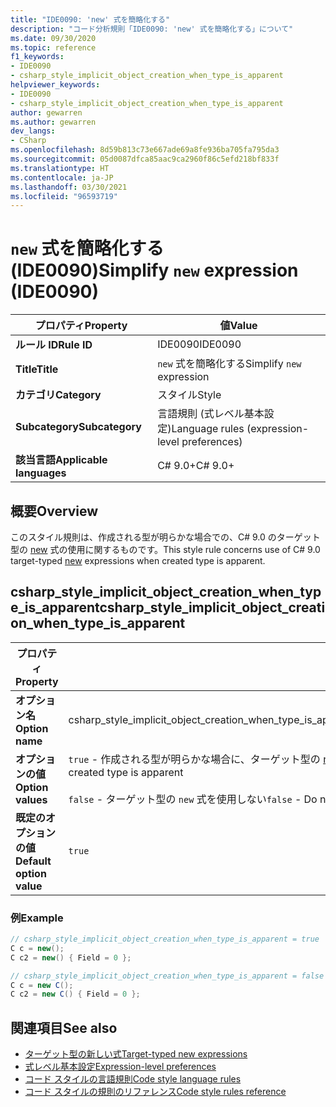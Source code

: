 ```yaml
---
title: "IDE0090: 'new' 式を簡略化する"
description: "コード分析規則「IDE0090: 'new' 式を簡略化する」について"
ms.date: 09/30/2020
ms.topic: reference
f1_keywords:
- IDE0090
- csharp_style_implicit_object_creation_when_type_is_apparent
helpviewer_keywords:
- IDE0090
- csharp_style_implicit_object_creation_when_type_is_apparent
author: gewarren
ms.author: gewarren
dev_langs:
- CSharp
ms.openlocfilehash: 8d59b813c73e667ade69a8fe936ba705fa795da3
ms.sourcegitcommit: 05d0087dfca85aac9ca2960f86c5efd218bf833f
ms.translationtype: HT
ms.contentlocale: ja-JP
ms.lasthandoff: 03/30/2021
ms.locfileid: "96593719"
---
```

# <a name="simplify-new-expression-ide0090"></a><span data-ttu-id="352bc-103">`new` 式を簡略化する (IDE0090)</span><span class="sxs-lookup"><span data-stu-id="352bc-103">Simplify `new` expression (IDE0090)</span></span>

|<span data-ttu-id="352bc-104">プロパティ</span><span class="sxs-lookup"><span data-stu-id="352bc-104">Property</span></span>|<span data-ttu-id="352bc-105">値</span><span class="sxs-lookup"><span data-stu-id="352bc-105">Value</span></span>|
|-|-|
| <span data-ttu-id="352bc-106">**ルール ID**</span><span class="sxs-lookup"><span data-stu-id="352bc-106">**Rule ID**</span></span> | <span data-ttu-id="352bc-107">IDE0090</span><span class="sxs-lookup"><span data-stu-id="352bc-107">IDE0090</span></span> |
| <span data-ttu-id="352bc-108">**Title**</span><span class="sxs-lookup"><span data-stu-id="352bc-108">**Title**</span></span> | <span data-ttu-id="352bc-109">`new` 式を簡略化する</span><span class="sxs-lookup"><span data-stu-id="352bc-109">Simplify `new` expression</span></span> |
| <span data-ttu-id="352bc-110">**カテゴリ**</span><span class="sxs-lookup"><span data-stu-id="352bc-110">**Category**</span></span> | <span data-ttu-id="352bc-111">スタイル</span><span class="sxs-lookup"><span data-stu-id="352bc-111">Style</span></span> |
| <span data-ttu-id="352bc-112">**Subcategory**</span><span class="sxs-lookup"><span data-stu-id="352bc-112">**Subcategory**</span></span> | <span data-ttu-id="352bc-113">言語規則 (式レベル基本設定)</span><span class="sxs-lookup"><span data-stu-id="352bc-113">Language rules (expression-level preferences)</span></span> |
| <span data-ttu-id="352bc-114">**該当言語**</span><span class="sxs-lookup"><span data-stu-id="352bc-114">**Applicable languages**</span></span> | <span data-ttu-id="352bc-115">C# 9.0+</span><span class="sxs-lookup"><span data-stu-id="352bc-115">C# 9.0+</span></span> |

## <a name="overview"></a><span data-ttu-id="352bc-116">概要</span><span class="sxs-lookup"><span data-stu-id="352bc-116">Overview</span></span>

<span data-ttu-id="352bc-117">このスタイル規則は、作成される型が明らかな場合での、C# 9.0 のターゲット型の [new](/dotnet/csharp/language-reference/proposals/csharp-9.0/target-typed-new) 式の使用に関するものです。</span><span class="sxs-lookup"><span data-stu-id="352bc-117">This style rule concerns use of C# 9.0 target-typed [new](/dotnet/csharp/language-reference/proposals/csharp-9.0/target-typed-new) expressions when created type is apparent.</span></span>

## <a name="csharp_style_implicit_object_creation_when_type_is_apparent"></a><span data-ttu-id="352bc-118">csharp_style_implicit_object_creation_when_type_is_apparent</span><span class="sxs-lookup"><span data-stu-id="352bc-118">csharp_style_implicit_object_creation_when_type_is_apparent</span></span>

|<span data-ttu-id="352bc-119">プロパティ</span><span class="sxs-lookup"><span data-stu-id="352bc-119">Property</span></span>|<span data-ttu-id="352bc-120">値</span><span class="sxs-lookup"><span data-stu-id="352bc-120">Value</span></span>|
|-|-|
| <span data-ttu-id="352bc-121">**オプション名**</span><span class="sxs-lookup"><span data-stu-id="352bc-121">**Option name**</span></span> | <span data-ttu-id="352bc-122">csharp_style_implicit_object_creation_when_type_is_apparent</span><span class="sxs-lookup"><span data-stu-id="352bc-122">csharp_style_implicit_object_creation_when_type_is_apparent</span></span>
| <span data-ttu-id="352bc-123">**オプションの値**</span><span class="sxs-lookup"><span data-stu-id="352bc-123">**Option values**</span></span> | <span data-ttu-id="352bc-124">`true` - 作成される型が明らかな場合に、ターゲット型の [new](/dotnet/csharp/language-reference/proposals/csharp-9.0/target-typed-new) 式を使用する</span><span class="sxs-lookup"><span data-stu-id="352bc-124">`true` - Prefer target-typed [new](/dotnet/csharp/language-reference/proposals/csharp-9.0/target-typed-new) expressions when created type is apparent</span></span><br /><br /> <span data-ttu-id="352bc-125">`false` - ターゲット型の `new` 式を使用しない</span><span class="sxs-lookup"><span data-stu-id="352bc-125">`false` - Do not prefer target-typed `new` expressions</span></span> |
| <span data-ttu-id="352bc-126">**既定のオプションの値**</span><span class="sxs-lookup"><span data-stu-id="352bc-126">**Default option value**</span></span> | `true` |

### <a name="example"></a><span data-ttu-id="352bc-127">例</span><span class="sxs-lookup"><span data-stu-id="352bc-127">Example</span></span>

```csharp
// csharp_style_implicit_object_creation_when_type_is_apparent = true
C c = new();
C c2 = new() { Field = 0 };

// csharp_style_implicit_object_creation_when_type_is_apparent = false
C c = new C();
C c2 = new C() { Field = 0 };
```

## <a name="see-also"></a><span data-ttu-id="352bc-128">関連項目</span><span class="sxs-lookup"><span data-stu-id="352bc-128">See also</span></span>

- [<span data-ttu-id="352bc-129">ターゲット型の新しい式</span><span class="sxs-lookup"><span data-stu-id="352bc-129">Target-typed new expressions</span></span>](/dotnet/csharp/language-reference/proposals/csharp-9.0/target-typed-new)
- [<span data-ttu-id="352bc-130">式レベル基本設定</span><span class="sxs-lookup"><span data-stu-id="352bc-130">Expression-level preferences</span></span>](expression-level-preferences.md)
- [<span data-ttu-id="352bc-131">コード スタイルの言語規則</span><span class="sxs-lookup"><span data-stu-id="352bc-131">Code style language rules</span></span>](language-rules.md)
- [<span data-ttu-id="352bc-132">コード スタイルの規則のリファレンス</span><span class="sxs-lookup"><span data-stu-id="352bc-132">Code style rules reference</span></span>](index.md)
